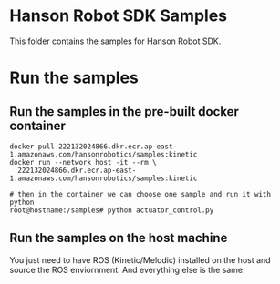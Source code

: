 # Hanson Robot SDK Samples

This folder contains the samples for Hanson Robot SDK. 

# Run the samples

## Run the samples in the pre-built docker container

```
docker pull 222132024866.dkr.ecr.ap-east-1.amazonaws.com/hansonrobotics/samples:kinetic
docker run --network host -it --rm \
  222132024866.dkr.ecr.ap-east-1.amazonaws.com/hansonrobotics/samples:kinetic

# then in the container we can choose one sample and run it with python
root@hostname:/samples# python actuator_control.py
```
## Run the samples on the host machine

You just need to have ROS (Kinetic/Melodic) installed on the host and source the ROS enviornment. And everything else is the same. 
